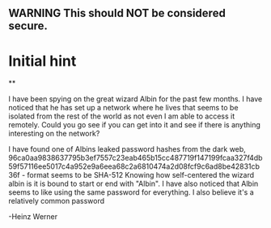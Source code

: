 ## WARNING This should NOT be considered secure. 


# Initial hint

**

I have been spying on the great wizard Albin for the past few months. I have noticed that he has set up a network where he lives that seems to be isolated from the rest of the world as not even I am able to access it remotely.
Could you go see if you can get into it and see if there is anything interesting on the network?

I have found one of Albins leaked password hashes from the dark web, 96ca0aa9838637795b3ef7557c23eab465b15cc487719f147199fcaa327f4db59f57116ee5017c4a952e9a6eea68c2a6810474a2d08fcf9c6ad8be42831cb36f - format seems to be SHA-512
Knowing how self-centered the wizard albin is it is bound to start or end with "Albin". I have also noticed that Albin seems to like using the same password for everything. I also believe it's a relatively common password

-Heinz Werner
